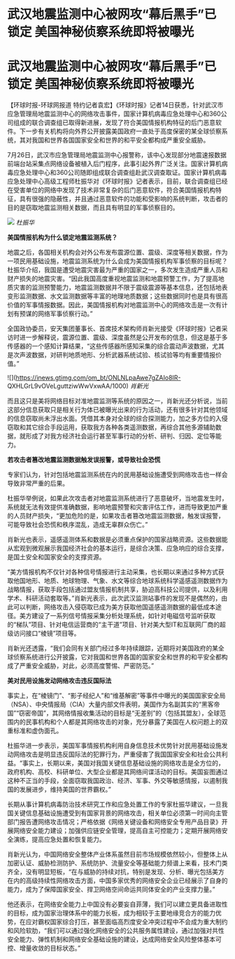 # 武汉地震监测中心被网攻“幕后黑手”已锁定 美国神秘侦察系统即将被曝光

# 武汉地震监测中心被网攻“幕后黑手”已锁定 美国神秘侦察系统即将被曝光

【环球时报-环球网报道
特约记者袁宏】《环球时报》记者14日获悉，针对武汉市应急管理局地震监测中心的网络攻击事件，国家计算机病毒应急处理中心和360公司组成的联合调查组已取得新进展，发现了符合美国情报机构特征的后门恶意软件。下一步有关机构将向外界公开披露美国政府一直处于高度保密的某全球侦察系统，其对我国和世界各国国家安全和世界的和平安全都构成严重安全威胁。

7月26日，武汉市应急管理局地震监测中心报警称，该中心发现部分地震速报数据前端台站采集点网络设备被植入后门程序，此事引起外界广泛关注。国家计算机病毒应急处理中心和360公司随即组成联合调查组赴武汉调查取证。国家计算机病毒应急处理中心高级工程师杜振华对《环球时报》记者表示，目前，联合调查组已经在受害单位的网络中发现了技术非常复杂的后门恶意软件，符合美国情报机构特征，具有很强的隐蔽性，并且通过恶意软件的功能和受影响的系统判断，攻击者的目的是窃取地震监测相关数据，而且具有明显的军事侦察目的。

![](https://inews.gtimg.com/om_bt/OFVDc2R8rV4BTSCahUk_lTX5iOSApU9Kc9PU1bPCx3L7IAA/1000)
_杜振华_

**美国情报机构为什么锁定地震监测系统？**

地震之后，各国相关机构会对外公布发布震源位置、震级、深度等相关数据，作为一项民用基础设施，地震监测系统为什么会成为美国情报机构军事侦察的目标呢？杜振华介绍，我国是遭受地震灾害最为严重的国家之一，多次发生造成严重人员和财产损失的地震灾害。“因此我国高度重视地震监测和地震预警工作，为了提高地质灾害的监测预警能力，地震监测数据并不限于震级震源等基本信息，还包括地表变形监测数据、水文监测数据等丰富的地理地质数据；这些数据同时也是具有很高价值的军事情报数据。因此，美国情报机构对地震监测中心的网络攻击是一次有计划有预谋的网络军事侦察行动。”

全国政协委员，安天集团董事长、首席技术架构师肖新光接受《环球时报》记者采访时进一步解释说，震源位置、震级、深度虽然是公开发布的信息，但这是基于多传感器的一个感知计算结果，“这些传感器所感知采集的综合震动声波数据，尤其是次声波数据，对研判地质地形、分析武器系统试验、核试验等均有重要情报价值。”

![](https://inews.gtimg.com/om_bt/ONLNLpaAwe7gZAIo8IR-
QXHLGrL9vOVeLguttziwWwVxwAA/1000) _肖新光_

而且这只是美将网络目标对准地震监测等系统的原因之一，肖新光还分析说，当前这部分信息获取只是相关行为体已被曝光出来的行为活动，还有很多针对其他领域的信息窃取尚未浮出水面。凭借其本身对全球的综合探测能力，加之多方位的入侵窃取和其它综合手段运用，获取我方各种各类遥测数据，再综合其他多源辅助数据，就形成了对我方经济社会运行甚至军事行动的分析、研判、归因、定位等能力。

**若攻击者篡改地震监测数据触发误报警，或导致社会恐慌**

专家们认为，针对包括地震监测系统在内的民用基础设施遭受到网络攻击也一样会导致非常严重的后果。

杜振华举例说，如果此次攻击者对地震监测系统进行了恶意破坏，当地震发生时，系统就无法有效提供准确数据，影响地震预警和灾害评估工作，进而导致更加严重的人员财产损失，“更加危险的是，如果攻击者篡改地震监测数据，触发误报警，可能导致社会恐慌和秩序混乱，造成无辜群众伤亡。”

肖新光也表示，遥感遥测体系和数据是必须重点保护的国家战略资源。这些数据能从宏观到微观展示我国经济社会的基本运行，是综合决策、应急响应的综合支撑，是国土安全和国家安全的支撑资源。

“美方情报机构不仅针对各种信号情报进行主动采集，也长期以来通过多种方式获取他国地形、地质、地球物理、气象、水文等综合地球系统科学遥感遥测数据作为战略情报，获取手段包括通过盟友情报机制共享，胁迫高科技公司提供，以及利用学术、科研活动套取等。”肖新光表示，此次武汉监测站事件的发现不是偶然的，由此可以判断，网络攻击入侵窃取已成为美方获取他国遥感遥测数据的最低成本途径。美方建设了一系列信号情报采集分析处理系统，如针对电磁信号监听获取的“梯队”项目、针对电信运营商的“主干道”项目、针对美大型IT和互联网厂商的超级访问接口“棱镜”项目等。

肖新光还透露，“我们会同有关部门经过多年持续跟踪，近期将对美国政府的某全球侦察系统进行公开披露，它对我国和世界各国的国家安全和世界的和平安全都构成了严重安全威胁，对此，必须高度警惕、严密防范。”

**美对民用设施发动网络攻击违反国际法**

事实上，在“棱镜门”、“影子经纪人”和“维基解密”等事件中曝光的美国国家安全局（NSA）、中央情报局（CIA）大量内部文件表明，美国作为名副其实的“黑客帝国”“窃密帝国”，其网络情报收集活动的目标是“无差别”的（包括其盟友），全球范围内的民事机构和个人都是其网络攻击的对象，充分暴露了美国在人权问题上的双重标准和虚伪面孔。

杜振华进一步表示，美国军事情报机构利用自身信息技术优势针对民用基础设施发动网络攻击是明显违反国际法的犯罪行为，严重侵害了我国国家安全和社会公共利益。“事实上，长期以来，美国对我国关键信息基础设施的网络攻击是全方位的，政府机构、高校、科研单位、大型企业都是其网络间谍活动的目标。美国妄图通过这种不正当的手段，全面窃取我国政治、经济、军事、外交等敏感情报，以遏制我国的发展进步，维持美国的世界霸权。”

长期从事计算机病毒防治技术研究工作和应急处置工作的专家杜振华建议，一旦我国关键信息基础设施遭受到有国家背景的网络攻击，相关单位必须第一时间向主管部门报告遭网络攻击情况；严格依据《网络关键设备和网络安全专用产品目录》开展网络安全能力建设；加强供应链安全管理，提高自主可控能力；定期开展网络安全演练，提高应急处置和恢复能力。

肖新光认为，中国网络安全整体产业体系虽然目前市场规模依然较小，但整体上从加密认证、威胁检测防护、系统防护、流量安全等基础能力频谱上来看，技术门类齐全，没有明显短板，“在与威胁的持续对抗，特别是发现、分析、曝光包括美方在内的高级持续性网络攻击方面，中国多家优秀的网络安全企业已经展示了自身的能力，成为了保障国家安全、捍卫网络空间命运共同体安全的产业支撑力量。”

他还表示，在网络安全能力上中国没有必要妄自菲薄，我们可以建立更具备进取性的目标，成为国家治理体系中的能力长板，成为相较于主要地缘竞合方的能力优势，在应对霸权国家综合打压，甚至面临高烈度安全冲突过程中不会成为重大制约和风险软肋，“我们可以通过强化网络安全的公共服务属性建设，通过加强对共性安全能力、弹性机制和网络安全基础设施的建设，达成网络安全风险整体基本可控、增量收敛的目标状态。”

